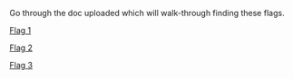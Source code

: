Go through the doc uploaded which will walk-through finding these flags.

[Flag 1 ](https://github.com/Hemanth-Yarlagadda/CTF-Capture-the-flag-/blob/master/CTF%20files/f1.xxxx)

[Flag 2](https://github.com/Hemanth-Yarlagadda/CTF-Capture-the-flag-/blob/master/CTF%20files/f2.xxxx)

[Flag 3](https://github.com/Hemanth-Yarlagadda/CTF-Capture-the-flag-/blob/master/CTF%20files/f3.xxxx)
